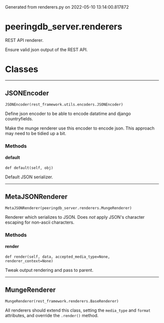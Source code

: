 Generated from renderers.py on 2022-05-10 13:14:00.817872

# peeringdb_server.renderers

REST API renderer.

Ensure valid json output of the REST API.

# Classes
---

## JSONEncoder

```
JSONEncoder(rest_framework.utils.encoders.JSONEncoder)
```

Define json encoder to be able to encode
datatime and django countryfields.

Make the munge renderer use this encoder to encode json. This approach
may need to be tidied up a bit.


### Methods

#### default
`def default(self, obj)`

Default JSON serializer.

---

## MetaJSONRenderer

```
MetaJSONRenderer(peeringdb_server.renderers.MungeRenderer)
```

Renderer which serializes to JSON.
Does *not* apply JSON's character escaping for non-ascii characters.


### Methods

#### render
`def render(self, data, accepted_media_type=None, renderer_context=None)`

Tweak output rendering and pass to parent.

---

## MungeRenderer

```
MungeRenderer(rest_framework.renderers.BaseRenderer)
```

All renderers should extend this class, setting the `media_type`
and `format` attributes, and override the `.render()` method.

